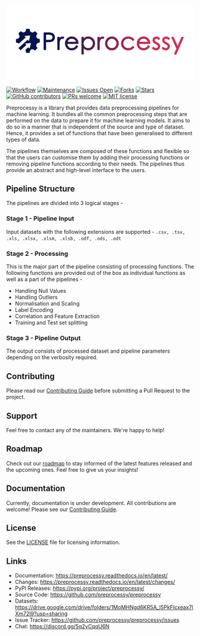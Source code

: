 ![preprocessy-logo](docs/_static/preprocessy_horizontal.png)

[![Workflow](https://github.com/preprocessy/preprocessy/actions/workflows/workflow.yml/badge.svg)](https://github.com/preprocessy/preprocessy/actions/workflows/workflow.yml)
[![Maintenance](https://img.shields.io/badge/Maintained%3F-yes-sucess.svg)](https://gitHub.com/preprocessy/preprocessy/graphs/commit-activity)
[![Issues Open](https://img.shields.io/github/issues/preprocessy/preprocessy)](https://github.com/preprocessy/preprocessy/issues)
[![Forks](https://img.shields.io/github/forks/preprocessy/preprocessy)](https://github.com/preprocessy/preprocessy/network/members)
[![Stars](https://img.shields.io/github/stars/preprocessy/preprocessy)](https://github.com/preprocessy/preprocessy/stargazers)
[![GitHub contributors](https://img.shields.io/github/contributors/preprocessy/preprocessy)](https://gitHub.com/preprocessy/preprocessy/graphs/contributors/)
[![PRs welcome](https://img.shields.io/badge/PRs-welcome-brightgreen.svg?style=flat)](https://github.com/dwyl/esta/issues)
[![MIT license](https://img.shields.io/badge/License-MIT-informational.svg)](https://lbesson.mit-license.org/)

Preprocessy is a library that provides data preprocessing pipelines for machine learning. It bundles all the common preprocessing steps that are performed on the data to prepare it for machine learning models. It aims to do so in a manner that is independent of the source and type of dataset. Hence, it provides a set of functions that have been generalised to different types of data.

The pipelines themselves are composed of these functions and flexible so that the users can customise them by adding their processing functions or removing pipeline functions according to their needs. The pipelines thus provide an abstract and high-level interface to the users.

## Pipeline Structure

The pipelines are divided into 3 logical stages -

### Stage 1 - Pipeline Input

Input datasets with the following extensions are supported - `.csv, .tsv, .xls, .xlsx, .xlsm, .xlsb, .odf, .ods, .odt`

### Stage 2 - Processing

This is the major part of the pipeline consisting of processing functions. The following functions are provided out of the box as individual functions as well as a part of the pipelines -

- Handling Null Values
- Handling Outliers
- Normalisation and Scaling
- Label Encoding
- Correlation and Feature Extraction
- Training and Test set splitting

### Stage 3 - Pipeline Output

The output consists of processed dataset and pipeline parameters depending on the verbosity required.

## Contributing

Please read our [Contributing Guide](https://github.com/preprocessy/preprocessy/blob/master/CONTRIBUTING.md) before submitting a Pull Request to the project.

## Support

Feel free to contact any of the maintainers. We're happy to help!

## Roadmap

Check out our [roadmap](https://github.com/preprocessy/preprocessy/projects/1) to stay informed of the latest features released and the upcoming ones. Feel free to give us your insights!

## Documentation

Currently, documentation is under development. All contributions are welcome! Please see our [Contributing Guide](https://github.com/preprocessy/preprocessy/blob/master/CONTRIBUTING.md).

## License

See the [LICENSE](https://github.com/preprocessy/preprocessy/blob/master/LICENSE) file for licensing information.

## Links

- Documentation: https://preprocessy.readthedocs.io/en/latest/
- Changes: https://preprocessy.readthedocs.io/en/latest/changes/
- PyPI Releases: https://pypi.org/project/preprocessy/
- Source Code: https://github.com/preprocessy/preprocessy
- Datasets: https://drive.google.com/drive/folders/1MoMHNgd6KR5A_l5PkFIcxeax7lXm72l9?usp=sharing
- Issue Tracker: https://github.com/preprocessy/preprocessy/issues
- Chat: https://discord.gg/5q2yCqqU6N
